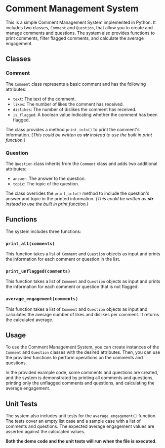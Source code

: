 # Comment Management System

This is a simple Comment Management System implemented in Python. It includes two classes, `Comment` and `Question`, that allow you to create and manage comments and questions. The system also provides functions to print comments, filter flagged comments, and calculate the average engagement.

## Classes

### Comment

The `Comment` class represents a basic comment and has the following attributes:

- `text`: The text of the comment.
- `likes`: The number of likes the comment has received.
- `dislikes`: The number of dislikes the comment has received.
- `is_flagged`: A boolean value indicating whether the comment has been flagged.

The class provides a method `print_info()` to print the comment's information. *(This could be written as __str__ instead to use the built in print function.)*

### Question

The `Question` class inherits from the `Comment` class and adds two additional attributes:

- `answer`: The answer to the question.
- `topic`: The topic of the question.

The class overrides the `print_info()` method to include the question's answer and topic in the printed information. *(This could be written as __str__ instead to use the built in print function.)*

## Functions

The system includes three functions:

### `print_all(comments)`

This function takes a list of `Comment` and `Question` objects as input and prints the information for each comment or question in the list.

### `print_unflagged(comments)`

This function takes a list of `Comment` and `Question` objects as input and prints the information for each comment or question that is not flagged.

### `average_engagement(comments)`

This function takes a list of `Comment` and `Question` objects as input and calculates the average number of likes and dislikes per comment. It returns the calculated average.

## Usage

To use the Comment Management System, you can create instances of the `Comment` and `Question` classes with the desired attributes. Then, you can use the provided functions to perform operations on the comments and questions.

In the provided example code, some comments and questions are created, and the system is demonstrated by printing all comments and questions, printing only the unflagged comments and questions, and calculating the average engagement.

## Unit Tests

The system also includes unit tests for the `average_engagement()` function. The tests cover an empty list case and a sample case with a list of comments and questions. The expected average engagement values are asserted against the calculated values.


**Both the demo code and the unit tests will run when the file is executed.**